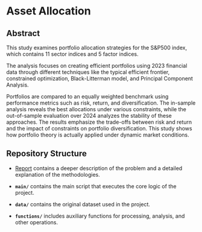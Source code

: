 # Asset Allocation

## Abstract
This study examines portfolio allocation strategies for the S&P500 index, which contains 11 sector indices and 5 factor indices. 

The analysis focuses on creating efficient portfolios using 2023 financial data through different techniques like the typical efficient frontier, constrained optimization, Black-Litterman model, and Principal Component Analysis. 

Portfolios are compared to an equally weighted benchmark using performance metrics such as risk, return, and diversification.
The in-sample analysis reveals the best allocations under various constraints, while the out-of-sample evaluation over 2024 analyzes the stability of these approaches. The results emphasize
the trade-offs between risk and return and the impact of constraints on portfolio diversification.
This study shows how portfolio theory is actually applied under dynamic market conditions.

## Repository Structure
* [Report](Report.pdf)
  contains a deeper description of the problem and a detailed explanation of the methodologies.

* **`main/`** contains the main script that executes the core logic of the project.
  
* **`data/`** contains the original dataset used in the project.

* **`functions/`** includes auxiliary functions for processing, analysis, and other operations.




